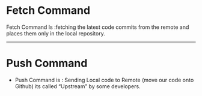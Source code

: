 # **Fetch** Command

Fetch Command Is :fetching the latest code commits from the remote and places them only in the local repository. 
___

# **Push** Command
+ Push Command is : Sending Local code to Remote (move our code onto Github) its called “Upstream” by some developers.

